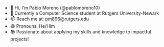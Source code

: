 - 👋 Hi, I'm Pablo Moreno (@pablomoreno10)
- 🌱 Currently a Computer Science student at Rutgers University-Newark
- 📫 Reach me at: pm896@rutgers.edu
- 😄 Pronouns: He/Him
- 📚 Passionate about applying my skills and knowledge to impactful projects!

<!---
pablomoreno10/pablomoreno10 is a ✨ special ✨ repository because its `README.md` (this file) appears on your GitHub profile.
You can click the Preview link to take a look at your changes.
--->
